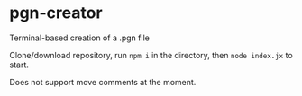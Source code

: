 # pgn-creator
Terminal-based creation of a .pgn file

Clone/download repository, run `npm i` in the directory, then `node index.jx` to start.

Does not support move comments at the moment.
